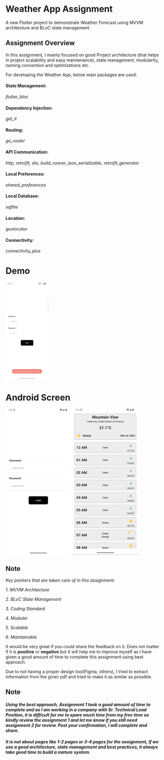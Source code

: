# Weather App Assignment
A new Flutter project to demonstrate Weather Forecast using MVVM architecture
and BLoC state management.

## **Assignment Overview**
In this assignment, I mainly focused on good Project architecture (that helps in project scalability and easy maintenance), state management, modularity, naming convention and optimizations etc.

For developing the Weather App, below main packages are used:
#### **State Management**:
*flutter_bloc*

#### **Dependency Injection**:
*get_it*

#### **Routing**:
*go_router*

#### **API Communication**:
*http, retrofit, dio, build_runner, json_serializable, retrofit_generator*

#### **Local Preferences**:
*shared_preferences*

#### **Local Database**:
*sqflite*

#### **Location**:
*geolocator*

#### **Connectivity**:
*connectivity_plus*


# Demo
<img height="320px" width="140px" src="https://github.com/TheFlutterCommunity/weather_app/blob/main/demo/gif/weather-app-demo.gif?raw=true"> 

# Android Screen
<img height="480px" src="https://github.com/TheFlutterCommunity/weather_app/blob/main/demo/android/sign-in.png?raw=true"> 
<img height="480px" src="https://github.com/TheFlutterCommunity/weather_app/blob/main/demo/android/weather-forecast.png?raw=true"> 

## Note

*Key pointers that are taken care of in this assignment:*

*1. MVVM Architecture*

*2. BLoC State Management*

*3. Coding Standard*

*4. Modular*

*5. Scalable*

*6. Maintainable*

It would be very great if you could share the feedback on it. Does not matter if it is **positive** or **negative** but it will help me to improve myself 
as I have given a good amount of time to complete this assignment using best approach.

Due to not having a proper design tool(Figma, others), I tried to extract information from the given pdf and tried to make it as similar as possible. 

## Note
#### *Using the best approach, Assignment 1 took a good amount of time to complete and as I am working in a company with Sr. Technical Lead Position, it is difficult for me to spare much time from my free time so kindly review the assignment 1 and let me know if you still need assignment 2 for review. Post your confirmation, I will complete and share.* 

#### *It is not about pages like 1-2 pages or 3-4 pages for the assignment, If we use a good architecture, state management and best practices, it always take good time to build a mature system.*
